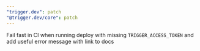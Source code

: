 ```yaml
---
"trigger.dev": patch
"@trigger.dev/core": patch
---
```


Fail fast in CI when running deploy with missing `TRIGGER_ACCESS_TOKEN` and add useful error message with link to docs
